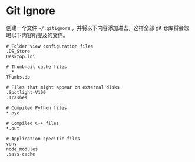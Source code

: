 # Git Ignore
创建一个文件 `~/.gitignore` ，并将以下内容添加进去，这样全部 git 仓库将会忽略以下内容所提及的文件。
~~~
# Folder view configuration files
.DS_Store
Desktop.ini

# Thumbnail cache files
._*
Thumbs.db

# Files that might appear on external disks
.Spotlight-V100
.Trashes

# Compiled Python files
*.pyc

# Compiled C++ files
*.out

# Application specific files
venv
node_modules
.sass-cache
~~~
